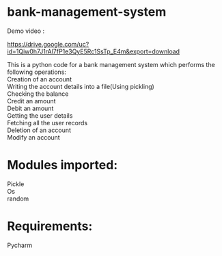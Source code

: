# bank-management-system

Demo video :

https://drive.google.com/uc?id=1Qiw0h7J1rAl7fP1e3QyE5Rc1SsTp_E4m&export=download

This is a python code for a bank management system which performs the following operations:<br />
Creation of an account<br />
Writing the account details into a file(Using pickling)<br />
Checking the balance<br />
Credit an amount<br />
Debit an amount<br />
Getting the user details<br />
Fetching all the user records<br />
Deletion of an account<br />
Modify an account<br />

# Modules imported:
Pickle<br />
Os<br />
random<br />

# Requirements: 
Pycharm


